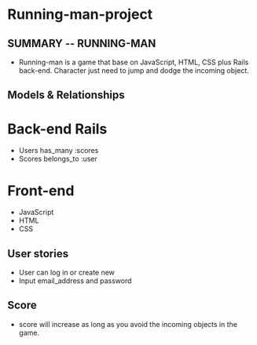 # Running-man-project
## SUMMARY -- RUNNING-MAN
* Running-man is a game that base on JavaScript, HTML, CSS plus Rails back-end. Character just need to jump and dodge the incoming object.

## Models & Relationships
# Back-end Rails
* Users  has_many :scores
* Scores belongs_to :user

# Front-end
* JavaScript
* HTML
* CSS

## User stories
* User can log in or create new
* Input email_address and password

## Score
* score will increase as long as you avoid the incoming objects in the game.
